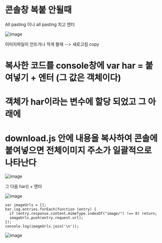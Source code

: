 # 콘솔창 복붙 안될때
All pasting 이나 all pasting 치고 엔터




![image](https://github.com/hyunju960429/all-images/assets/145514544/8ee8f290-b0d8-4418-b1d7-9f4ac26e8841)


이미지파일이 안뜨거나 적게 뜰때 --> 새로고침
copy 
# 복사한 코드를 console창에 var har = 붙여넣기 + 엔터 (그 값은 객체이다)

# 객체가 har이라는 변수에 할당 되었고 그 아래에

# download.js 안에 내용을 복사하여 콘솔에 붙여넣으면 전체이미지 주소가 일괄적으로 나타난다

![image](https://github.com/hyunju960429/all-images/assets/145514544/567e2696-f963-471b-b698-15d42a268625)



그 다음 har() + 엔터

![image](https://github.com/hyunju960429/all-images/assets/145514544/49dfd46d-f32e-42bb-8975-caaacca60924)



```
var imageUrls = [];
har.log.entries.forEach(function (entry) {
  if (entry.response.content.mimeType.indexOf("image/") !== 0) return;
  imageUrls.push(entry.request.url);
});
console.log(imageUrls.join('\n'));
```


![image](https://github.com/hyunju960429/all-images/assets/145514544/b87a52fc-7acb-4a77-835e-333b1d065d33)
